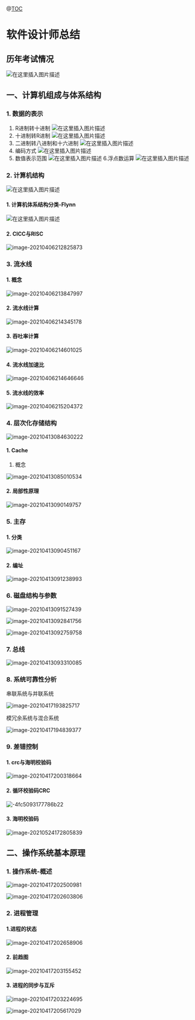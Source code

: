@[TOC](目录)
# 软件设计师总结

## 历年考试情况
![在这里插入图片描述](https://img-blog.csdnimg.cn/20210406203800219.png?x-oss-process=image/watermark,type_ZmFuZ3poZW5naGVpdGk,shadow_10,text_aHR0cHM6Ly9ibG9nLmNzZG4ubmV0L3dlaXhpbl80NDQ5MTkyNw==,size_16,color_FFFFFF,t_70)
## 一、计算机组成与体系结构
### 1. 数据的表示
1. R进制转十进制
![在这里插入图片描述](https://img-blog.csdnimg.cn/20210406204418872.png?x-oss-process=image/watermark,type_ZmFuZ3poZW5naGVpdGk,shadow_10,text_aHR0cHM6Ly9ibG9nLmNzZG4ubmV0L3dlaXhpbl80NDQ5MTkyNw==,size_16,color_FFFFFF,t_70)
2. 十进制转R进制
![在这里插入图片描述](https://img-blog.csdnimg.cn/20210406204549424.png?x-oss-process=image/watermark,type_ZmFuZ3poZW5naGVpdGk,shadow_10,text_aHR0cHM6Ly9ibG9nLmNzZG4ubmV0L3dlaXhpbl80NDQ5MTkyNw==,size_16,color_FFFFFF,t_70)
3. 二进制转八进制和十六进制
![在这里插入图片描述](https://img-blog.csdnimg.cn/20210406204854910.png?x-oss-process=image/watermark,type_ZmFuZ3poZW5naGVpdGk,shadow_10,text_aHR0cHM6Ly9ibG9nLmNzZG4ubmV0L3dlaXhpbl80NDQ5MTkyNw==,size_16,color_FFFFFF,t_70)
4. 编码方式
![在这里插入图片描述](https://img-blog.csdnimg.cn/20210406211150397.png?x-oss-process=image/watermark,type_ZmFuZ3poZW5naGVpdGk,shadow_10,text_aHR0cHM6Ly9ibG9nLmNzZG4ubmV0L3dlaXhpbl80NDQ5MTkyNw==,size_16,color_FFFFFF,t_70)
5. 数值表示范围
![在这里插入图片描述](https://img-blog.csdnimg.cn/20210406211300332.png?x-oss-process=image/watermark,type_ZmFuZ3poZW5naGVpdGk,shadow_10,text_aHR0cHM6Ly9ibG9nLmNzZG4ubmV0L3dlaXhpbl80NDQ5MTkyNw==,size_16,color_FFFFFF,t_70)
6.浮点数运算
![在这里插入图片描述](https://img-blog.csdnimg.cn/20210406211835655.png?x-oss-process=image/watermark,type_ZmFuZ3poZW5naGVpdGk,shadow_10,text_aHR0cHM6Ly9ibG9nLmNzZG4ubmV0L3dlaXhpbl80NDQ5MTkyNw==,size_16,color_FFFFFF,t_70)
### 2. 计算机结构
![在这里插入图片描述](https://img-blog.csdnimg.cn/20210406212312347.png?x-oss-process=image/watermark,type_ZmFuZ3poZW5naGVpdGk,shadow_10,text_aHR0cHM6Ly9ibG9nLmNzZG4ubmV0L3dlaXhpbl80NDQ5MTkyNw==,size_16,color_FFFFFF,t_70)

#### 1. 计算机体系结构分类-Flynn

![在这里插入图片描述](https://img-blog.csdnimg.cn/2021040621270579.png?x-oss-process=image/watermark,type_ZmFuZ3poZW5naGVpdGk,shadow_10,text_aHR0cHM6Ly9ibG9nLmNzZG4ubmV0L3dlaXhpbl80NDQ5MTkyNw==,size_16,color_FFFFFF,t_70)

#### 2. CICC与RISC

![image-20210406212825873](https://gitee.com/jiao_qianjin/zhishiku/raw/master/img/20210406212826.png)

### 3. 流水线

#### 1. 概念

![image-20210406213847997](https://gitee.com/jiao_qianjin/zhishiku/raw/master/img/20210406213848.png)

#### 2. 流水线计算

![image-20210406214345178](https://gitee.com/jiao_qianjin/zhishiku/raw/master/img/20210406214345.png)

#### 3. 吞吐率计算

![image-20210406214601025](https://gitee.com/jiao_qianjin/zhishiku/raw/master/img/20210406214601.png)

#### 4. 流水线加速比

![image-20210406214646646](https://gitee.com/jiao_qianjin/zhishiku/raw/master/img/20210406214646.png)

#### 5. 流水线的效率

 ![image-20210406215204372](https://gitee.com/jiao_qianjin/zhishiku/raw/master/img/20210406215204.png)

### 4. 层次化存储结构

![image-20210413084630222](https://gitee.com/jiao_qianjin/zhishiku/raw/master/img/20210413090250.png)

#### 1. Cache

1. 概念

 ![image-20210413085010534](https://gitee.com/jiao_qianjin/zhishiku/raw/master/img/20210413085010.png)

#### 2. 局部性原理

![image-20210413090149757](https://gitee.com/jiao_qianjin/zhishiku/raw/master/img/20210413090150.png)

### 5. 主存

#### 1. 分类

![image-20210413090451167](https://gitee.com/jiao_qianjin/zhishiku/raw/master/img/20210413090451.png)

#### 2. 编址

![image-20210413091238993](https://gitee.com/jiao_qianjin/zhishiku/raw/master/img/20210413091239.png)

### 6. 磁盘结构与参数

![image-20210413091527439](https://gitee.com/jiao_qianjin/zhishiku/raw/master/img/20210413091527.png)

![image-20210413092841756](https://gitee.com/jiao_qianjin/zhishiku/raw/master/img/20210413092842.png)

![image-20210413092759758](https://gitee.com/jiao_qianjin/zhishiku/raw/master/img/20210413092759.png)

### 7. 总线

![image-20210413093310085](https://gitee.com/jiao_qianjin/zhishiku/raw/master/img/20210413093310.png)

### 8. 系统可靠性分析

串联系统与并联系统

![image-20210417193825717](https://gitee.com/jiao_qianjin/zhishiku/raw/master/img/20210417193834.png)

模冗余系统与混合系统

![image-20210417194839377](https://gitee.com/jiao_qianjin/zhishiku/raw/master/img/20210417194839.png)

### 9. 差错控制

#### 1. crc与海明校验码

![image-20210417200318664](https://gitee.com/jiao_qianjin/zhishiku/raw/master/img/20210417200318.png)

#### 2. 循环校验码CRC

![-4fc5093177786b22](https://gitee.com/jiao_qianjin/zhishiku/raw/master/img/20210524175332.jpg)

#### 3. 海明校验码

![image-20210524172805839](https://gitee.com/jiao_qianjin/zhishiku/raw/master/img/20210524172807.png)

## 二、操作系统基本原理

### 1. 操作系统-概述

![image-20210417202500981](https://gitee.com/jiao_qianjin/zhishiku/raw/master/img/20210417202501.png)

![image-20210417202603806](https://gitee.com/jiao_qianjin/zhishiku/raw/master/img/20210417202603.png)

### 2. 进程管理

#### 1.进程的状态

![image-20210417202658906](https://gitee.com/jiao_qianjin/zhishiku/raw/master/img/20210417202659.png)

#### 2. 前趋图

![image-20210417203155452](https://gitee.com/jiao_qianjin/zhishiku/raw/master/img/20210417203155.png)

#### 3. 进程的同步与互斥

![image-20210417203224695](https://gitee.com/jiao_qianjin/zhishiku/raw/master/img/20210417203224.png)

![image-20210417205617029](https://gitee.com/jiao_qianjin/zhishiku/raw/master/img/20210417205617.png)